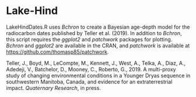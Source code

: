 # Lake-Hind

LakeHindDates.R uses <i>Bchron</i> to create a Bayesian age-depth model for the radiocarbon dates published by Teller et al. (2019). In addition to <i>Bchron</i>, this script requires the <i>ggplot2</i> and <i>patchwork</i> packages for plotting. <i>Bchron</i> and <i>ggplot2</i> are available in the CRAN, and <i>patchwork</i> is available at https://github.com/thomasp85/patchwork.

Teller, J., Boyd, M., LeCompte, M., Kennett, J., West, A., Telka, A., Diaz, A., Adedeji, V., Batchelor, D., Mooney, C., Roberto, G., 2019. A multi-proxy study of changing environmental conditions in a Younger Dryas sequence in southwestern Manitoba, Canada, and evidence for an extraterrestrial impact. <i>Quaternary Research</i>, in press.
